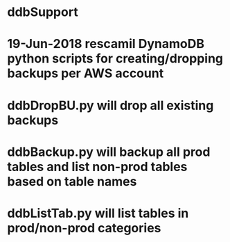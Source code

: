 # ddbSupport
# 19-Jun-2018 rescamil	DynamoDB python scripts for creating/dropping backups per AWS account
# ddbDropBU.py will drop all existing backups
# ddbBackup.py will backup all prod tables and list non-prod tables based on table names
# ddbListTab.py will list tables in prod/non-prod categories
